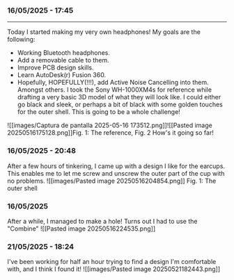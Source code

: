 ### 16/05/2025 - 17:45
---
Today I started making my very own headphones! My goals are the following:
- Working Bluetooth headphones.
- Add a removable cable to them.
- Improve PCB design skills.
- Learn AutoDesk(r) Fusion 360.
- Hopefully, HOPEFULLY(!!!), add Active Noise Cancelling into them.
Amongst others.
I took the Sony WH-1000XM4s for reference while drafting a very basic 3D model of what they will look like. I could either go black and sleek, or perhaps a bit of black with some golden touches for the outer shell. This is going to be a whole challenge!

![[images/Captura de pantalla 2025-05-16 173512.png]]![[Pasted image 20250516175128.png]]Fig. 1: The reference, Fig. 2 How's it going so far!

### 16/05/2025 - 20:48
After a few hours of tinkering, I came up with a design I like for the earcups. This enables me to let me screw and unscrew the outer part of the cup with no problems.
![[images/Pasted image 20250516204854.png]]
Fig. 1: The outer shell

### 16/05/2025
After a while, I managed to make a hole! Turns out I had to use the "Combine"
![[Pasted image 20250516224535.png]]
### 21/05/2025 - 18:24
I've been working for half an hour trying to find a design I'm comfortable with, and I think I found it!
![[images/Pasted image 20250521182443.png]]